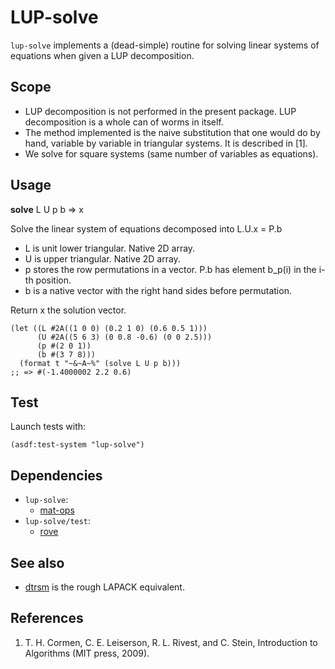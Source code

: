 # LUP-solve
`lup-solve` implements a (dead-simple) routine for solving linear
systems of equations when given a LUP decomposition.

## Scope
* LUP decomposition is not performed in the present package. LUP
  decomposition is a whole can of worms in itself.
* The method implemented is the naive substitution that one
  would do by hand, variable by variable in triangular systems.
  It is described in [1].
* We solve for square systems (same number of variables as equations).

## Usage
**solve** L U p b => x

Solve the linear system of equations decomposed into L.U.x = P.b
* L is unit lower triangular. Native 2D array.
* U is upper triangular. Native 2D array.
* p stores the row permutations in a vector. P.b has element b\_p(i) in
  the i-th position.
* b is a native vector with the right hand sides before permutation.

Return x the solution vector.

```common-lisp
(let ((L #2A((1 0 0) (0.2 1 0) (0.6 0.5 1)))
      (U #2A((5 6 3) (0 0.8 -0.6) (0 0 2.5)))
      (p #(2 0 1))
      (b #(3 7 8)))
  (format t "~&~A~%" (solve L U p b)))
;; => #(-1.4000002 2.2 0.6)
```

## Test
Launch tests with:

```common-lisp
(asdf:test-system "lup-solve")
```

## Dependencies
* `lup-solve`:
  * [mat-ops](https://github.com/thomashoullier/mat-ops)
* `lup-solve/test`:
  * [rove](https://github.com/fukamachi/rove)

## See also
* [dtrsm](https://www.netlib.org/lapack/explore-html/d1/d54/group__double__blas__level3_ga6a0a7704f4a747562c1bd9487e89795c.html#ga6a0a7704f4a747562c1bd9487e89795c)
  is the rough LAPACK equivalent.

## References
1. T. H. Cormen, C. E. Leiserson, R. L. Rivest, and C. Stein, Introduction to
   Algorithms (MIT press, 2009).
